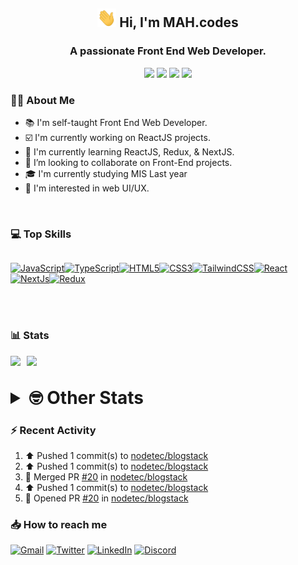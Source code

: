 <h2 align="center"><img src="./Hi.gif" width="30px" height="30px"> Hi, I'm MAH.codes</h2>

<h3 align="center">A passionate Front End Web Developer.</h3>

<div align="center">
  <a href="https://www.linux.org"><img src="https://img.shields.io/badge/OS-Linux-e06c75?style=for-the-badge&logoColor=7287fd&logo=linux&color=7287fd&labelColor=1E1E2E" /></a>
	<a href="https://archlinux.org"><img src="https://img.shields.io/badge/DISTRO-Arch-56b6c2?style=for-the-badge&logo=arch-linux&logoColor=7287fd&color=7287fd&labelColor=1E1E2E" /></a>
	<a href="https://dwm.suckless.org"><img src="https://img.shields.io/badge/WM-DWM-005577?style=for-the-badge&logo=dwm&color=7287fd&logoColor=7287fd&labelColor=1E1E2E" /></a>
	<a href="https://neovim.io"><img src="https://img.shields.io/badge/IDE-Neovim-98c379?style=for-the-badge&logo=neovim&color=7287fd&logoColor=7287fd&labelColor=1E1E2E" /></a>
</div>

### :man_technologist: About Me

- :books: I'm self-taught Front End Web Developer.
- :ballot_box_with_check: I'm currently working on ReactJS projects.
- :dart: I'm currently learning ReactJS, Redux, & NextJS.
- :eyes: I’m looking to collaborate on Front-End projects.
- :mortar_board: I'm currently studying MIS Last year
- :art: I'm interested in web UI/UX.

<br>

### :computer: Top Skills

<div style="display:flex;">

<a href="https://developer.mozilla.org/en-US/docs/Web/JavaScript" target="_blank" rel="noreferrer"><img
    src="https://raw.githubusercontent.com/danielcranney/readme-generator/main/public/icons/skills/javascript-colored.svg"
    width="36" height="36" alt="JavaScript" /></a><a href="https://www.typescriptlang.org/" target="_blank"
  rel="noreferrer"><img
    src="https://raw.githubusercontent.com/danielcranney/readme-generator/main/public/icons/skills/typescript-colored.svg"
    width="36" height="36" alt="TypeScript" /></a><a href="https://developer.mozilla.org/en-US/docs/Glossary/HTML5"
  target="_blank" rel="noreferrer"><img
    src="https://raw.githubusercontent.com/danielcranney/readme-generator/main/public/icons/skills/html5-colored.svg"
    width="36" height="36" alt="HTML5" /></a><a href="https://www.w3.org/TR/CSS/#css" target="_blank"
  rel="noreferrer"><img
    src="https://raw.githubusercontent.com/danielcranney/readme-generator/main/public/icons/skills/css3-colored.svg"
    width="36" height="36" alt="CSS3" /></a><a href="https://tailwindcss.com/" target="_blank" rel="noreferrer"><img
    src="https://raw.githubusercontent.com/danielcranney/readme-generator/main/public/icons/skills/tailwindcss-colored.svg"
    width="36" height="36" alt="TailwindCSS" /></a><a href="https://reactjs.org/" target="_blank" rel="noreferrer"><img
    src="https://raw.githubusercontent.com/danielcranney/readme-generator/main/public/icons/skills/react-colored.svg"
    width="36" height="36" alt="React" /></a><a href="https://nextjs.org/docs" target="_blank" rel="noreferrer"><img
    src="https://raw.githubusercontent.com/danielcranney/readme-generator/main/public/icons/skills/nextjs-colored.svg"
    width="36" height="36" alt="NextJs" /></a><a href="https://redux.js.org/" target="_blank" rel="noreferrer"><img
    src="https://raw.githubusercontent.com/danielcranney/readme-generator/main/public/icons/skills/redux-colored.svg"
    width="36" height="36" alt="Redux" /></a>

</div>

<br>
<br>

### :bar_chart: Stats

<img src="https://github-readme-stats.vercel.app/api?username=MAHcodes&show_icons=true&locale=en" width="49%" /><span style="display:inline-block;width:2%"></span><img src="https://github-readme-streak-stats.herokuapp.com/?user=MAHcodes&" width="49%" />

<br>

<details>
<summary style="font-size: 1.75rem; font-weight: bold;"><strong style="font-size: 1.75rem; font-weight: bold;"> 🤓 Other Stats </strong></summary>

<a href="https://www.github.com/mahcodes"><img src="https://komarev.com/ghpvc/?username=MAHcodes&style=for-the-badge" alt="MAHcodes github profile views" /></a>
<a href="https://wakatime.com/@44eeab2c-51f5-4574-a918-82e5b17d9c49"><img src="https://wakatime.com/badge/user/44eeab2c-51f5-4574-a918-82e5b17d9c49.svg?style=for-the-badge" alt="Total time coded since Jun 29 2022" /></a>

<!--START_SECTION:waka-->
![Lines of code](https://img.shields.io/badge/From%20Hello%20World%20I%27ve%20Written-255%20Thousand%20lines%20of%20code-blue)

**🐱 My GitHub Data** 

> 🏆 285 Contributions in the Year 2023
 > 
> 📦 341.4 kB Used in GitHub's Storage 
 > 
> 💼 Opted to Hire
 > 
> 📜 27 Public Repositories 
 > 
> 🔑 8 Private Repositories  
 > 
**I'm a Night 🦉** 

```text
🌞 Morning    170 commits    ███░░░░░░░░░░░░░░░░░░░░░░   15.04% 
🌆 Daytime    271 commits    ██████░░░░░░░░░░░░░░░░░░░   23.98% 
🌃 Evening    438 commits    █████████░░░░░░░░░░░░░░░░   38.76% 
🌙 Night      251 commits    █████░░░░░░░░░░░░░░░░░░░░   22.21%

```
📅 **I'm Most Productive on Monday** 

```text
Monday       201 commits    ████░░░░░░░░░░░░░░░░░░░░░   17.79% 
Tuesday      162 commits    ███░░░░░░░░░░░░░░░░░░░░░░   14.34% 
Wednesday    134 commits    ███░░░░░░░░░░░░░░░░░░░░░░   11.86% 
Thursday     143 commits    ███░░░░░░░░░░░░░░░░░░░░░░   12.65% 
Friday       154 commits    ███░░░░░░░░░░░░░░░░░░░░░░   13.63% 
Saturday     170 commits    ███░░░░░░░░░░░░░░░░░░░░░░   15.04% 
Sunday       166 commits    ███░░░░░░░░░░░░░░░░░░░░░░   14.69%

```


📊 **This Week I Spent My Time On** 

```text
⌚︎ Time Zone: Asia/Beirut

💬 Programming Languages: 
TypeScript               22 hrs 13 mins      ███████████████████░░░░░░   78.08% 
Lua                      2 hrs 24 mins       ██░░░░░░░░░░░░░░░░░░░░░░░   8.43% 
YAML                     49 mins             ░░░░░░░░░░░░░░░░░░░░░░░░░   2.91% 
Bash                     41 mins             ░░░░░░░░░░░░░░░░░░░░░░░░░   2.44% 
CSS                      36 mins             ░░░░░░░░░░░░░░░░░░░░░░░░░   2.16%

🔥 Editors: 
Neovim                   28 hrs 27 mins      █████████████████████████   100.0%

🐱‍💻 Projects: 
NoteBin                  23 hrs 53 mins      █████████████████████░░░░   83.94% 
dotfiles                 3 hrs 35 mins       ███░░░░░░░░░░░░░░░░░░░░░░   12.61% 
canadiansouq.com         13 mins             ░░░░░░░░░░░░░░░░░░░░░░░░░   0.82% 
dwm                      11 mins             ░░░░░░░░░░░░░░░░░░░░░░░░░   0.68% 
vimwiki                  11 mins             ░░░░░░░░░░░░░░░░░░░░░░░░░   0.68%

💻 Operating System: 
Linux                    28 hrs 27 mins      █████████████████████████   100.0%

```

**I Mostly Code in JavaScript** 

```text
JavaScript               14 repos            █████████████░░░░░░░░░░░░   51.85% 
Python                   3 repos             ██░░░░░░░░░░░░░░░░░░░░░░░   11.11% 
HTML                     2 repos             █░░░░░░░░░░░░░░░░░░░░░░░░   7.41% 
PHP                      2 repos             █░░░░░░░░░░░░░░░░░░░░░░░░   7.41% 
TypeScript               2 repos             █░░░░░░░░░░░░░░░░░░░░░░░░   7.41%

```



 Last Updated on 27/01/2023 18:41:50 UTC
<!--END_SECTION:waka-->

</details>

### :zap: Recent Activity

<!--RECENT_ACTIVITY:start-->
1. ⬆️ Pushed 1 commit(s) to [nodetec/blogstack](https://github.com/nodetec/blogstack)<br>
2. ⬆️ Pushed 1 commit(s) to [nodetec/blogstack](https://github.com/nodetec/blogstack)<br>
3. 🎉 Merged PR [#20](https://github.com/nodetec/blogstack/pull/20) in [nodetec/blogstack](https://github.com/nodetec/blogstack)<br>
4. ⬆️ Pushed 1 commit(s) to [nodetec/blogstack](https://github.com/nodetec/blogstack)<br>
5. 💪 Opened PR [#20](https://github.com/nodetec/blogstack/pull/20) in [nodetec/blogstack](https://github.com/nodetec/blogstack)<br>
<!--RECENT_ACTIVITY:end-->

### :inbox_tray: How to reach me

[![Gmail](https://img.shields.io/badge/Gmail-D14836?style=for-the-badge&logo=gmail&logoColor=white)](mailto:mahdotcodes@gmail.com)
[![Twitter](https://img.shields.io/badge/Twitter-1DA1F2?style=for-the-badge&logo=twitter&logoColor=white)](https://twitter.com/MAHcodes)
[![LinkedIn](https://img.shields.io/badge/LinkedIn-0077B5?style=for-the-badge&logo=linkedin&logoColor=white)](https://www.linkedin.com/in/mah-codes-66b0671b7/)
[![Discord](https://img.shields.io/badge/Discord-7289DA?style=for-the-badge&logo=discord&logoColor=white)](https://discord.com/users/404595695195258880)
